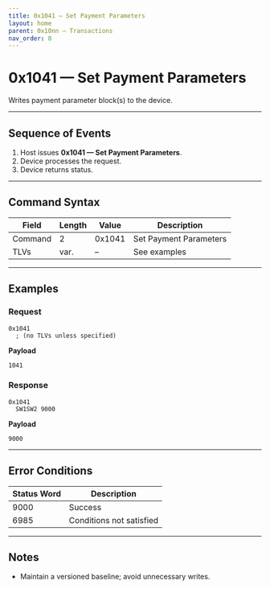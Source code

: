 ```yaml
---
title: 0x1041 — Set Payment Parameters
layout: home
parent: 0x10nn – Transactions
nav_order: 8
---
```


# 0x1041 — Set Payment Parameters

Writes payment parameter block(s) to the device.

---

## Sequence of Events
1. Host issues **0x1041 — Set Payment Parameters**.
2. Device processes the request.
3. Device returns status.

---

## Command Syntax
| Field   | Length | Value   | Description |
|---------|--------|---------|-------------|
| Command | 2      | 0x1041 | Set Payment Parameters      |
| TLVs    | var.   | –       | See examples|

---

## Examples
### Request
```
0x1041
  ; (no TLVs unless specified)
```
**Payload**
```
1041
```

### Response
```
0x1041
  SW1SW2 9000
```
**Payload**
```
9000
```

---

## Error Conditions
| Status Word | Description |
|-------------|-------------|
| 9000        | Success     |
| 6985        | Conditions not satisfied |

---

## Notes
- Maintain a versioned baseline; avoid unnecessary writes.
